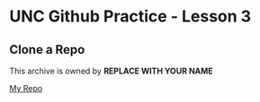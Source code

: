 # UNC Github Practice - Lesson 3

## Clone a Repo

This archive is owned by **REPLACE WITH YOUR NAME**

[My Repo](https://github.com/YOUR-NAME/UNC-Github-Practice)

